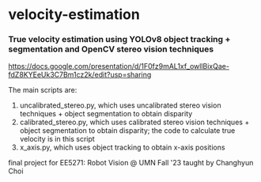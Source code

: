 # velocity-estimation  
### True velocity estimation using YOLOv8 object tracking + segmentation and OpenCV stereo vision techniques  
https://docs.google.com/presentation/d/1F0fz9mAL1xf_owllBixQae-fdZ8KYEeUk3C7Bm1cz2k/edit?usp=sharing  
  
The main scripts are:
1) uncalibrated_stereo.py, which uses uncalibrated stereo vision techniques + object segmentation to obtain disparity
2) calibrated_stereo.py, which uses calibrated stereo vision techniques + object segmentation to obtain disparity; the code to calculate true velocity is in this script
3) x_axis.py, which uses object tracking to obtain x-axis positions  

final project for EE5271: Robot Vision @ UMN Fall '23 taught by Changhyun Choi  
